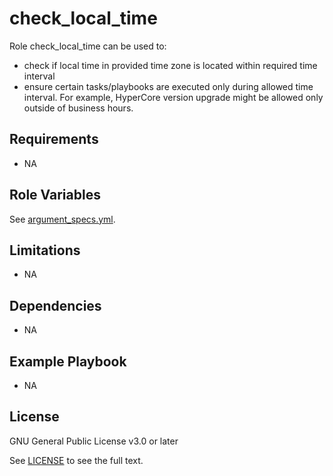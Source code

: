 # check_local_time

Role check_local_time can be used to:
- check if local time in provided time zone is located within required time interval
- ensure certain tasks/playbooks are executed only during allowed time interval. For example, HyperCore version upgrade might be allowed only outside of business hours.

## Requirements

- NA

## Role Variables

See [argument_specs.yml](../../roles/check_local_time/meta/argument_specs.yml).

## Limitations

- NA

## Dependencies

- NA

## Example Playbook

- NA

## License

GNU General Public License v3.0 or later

See [LICENSE](../../LICENSE) to see the full text.
